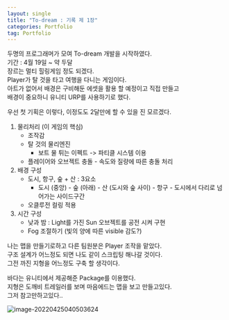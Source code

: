```yaml
---
layout: single 
title: "To-dream : 기록 제 1장"
categories: Portfolio
tag: Portfolio
---
```


두명의 프로그래머가 모여 To-dream 개발을 시작하였다. <br>
기간 : 4월 19일 ~ 약 두달 <br> 
장르는 멀티 힐링게임 정도 되겠다. <br>
Player가 탈 것을 타고 여행을 다니는 게임이다. <br>
아트가 없어서 배경은 구비해둔 에셋을 활용 할 예정이고 직접 만들고 <br>
배경이 중요하니 유니티 URP를 사용하기로 했다. 



우선 첫 기획은 이렇다,  이정도도 2달만에 할 수 있을 진 모르겠다.

1. 물리처리 (이 게임의 핵심)
   - 조작감
   - 탈 것의 물리엔진
      - 보트 물 튀는 이펙트 -> 파티클 시스템 이용
   - 플레이어와 오브젝트 충돌 - 속도와 질량에 따른 충돌 처리
2. 배경 구성
   - 도시, 항구, 숲 + 산 : 3요소
     - 도시 (중앙) - 숲 (아래) - 산 (도시와 숲 사이) - 항구 - 도시에서 다리로 넘어가는 사이드구간
   - 오클루전 컬링 적용
3. 시간 구성
   - 낮과 밤 : Light를 가진 Sun 오브젝트를 공전 시켜 구현
   - Fog 조절하기 (빛의 양에 따른 visible 감도?)



나는 맵을 만들기로하고 다른 팀원분은 Player 조작을 맡았다. <br>
구조 설계가 어느정도 되면 나도 같이 스크립팅 해나갈 것이다. <br>
그전 까진 지형을 어느정도 구축 할 생각이다. <br>

바다는 유니티에서 제공해준 Package를 이용했다. <br>
지형은 도깨비 트레일러를 보며 마음에드는 맵을 보고 만들고있다. <br>
그저 참고만하고있다..

![image-20220425040503624](../../images/2022-04-25.To-dreamRecord/image-20220425040503624.png)
